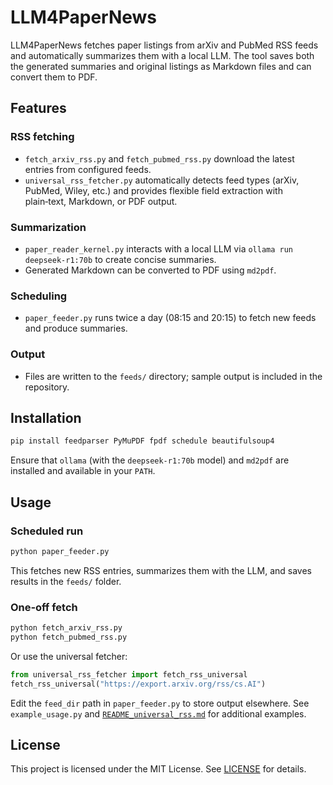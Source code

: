 # LLM4PaperNews

LLM4PaperNews fetches paper listings from arXiv and PubMed RSS feeds and automatically summarizes them with a local LLM. The tool saves both the generated summaries and original listings as Markdown files and can convert them to PDF.

## Features

### RSS fetching
- `fetch_arxiv_rss.py` and `fetch_pubmed_rss.py` download the latest entries from configured feeds.
- `universal_rss_fetcher.py` automatically detects feed types (arXiv, PubMed, Wiley, etc.) and provides flexible field extraction with plain‑text, Markdown, or PDF output.

### Summarization
- `paper_reader_kernel.py` interacts with a local LLM via `ollama run deepseek-r1:70b` to create concise summaries.
- Generated Markdown can be converted to PDF using `md2pdf`.

### Scheduling
- `paper_feeder.py` runs twice a day (08:15 and 20:15) to fetch new feeds and produce summaries.

### Output
- Files are written to the `feeds/` directory; sample output is included in the repository.

## Installation

```bash
pip install feedparser PyMuPDF fpdf schedule beautifulsoup4
```

Ensure that `ollama` (with the `deepseek-r1:70b` model) and `md2pdf` are installed and available in your `PATH`.

## Usage

### Scheduled run

```bash
python paper_feeder.py
```

This fetches new RSS entries, summarizes them with the LLM, and saves results in the `feeds/` folder.

### One‑off fetch

```bash
python fetch_arxiv_rss.py
python fetch_pubmed_rss.py
```

Or use the universal fetcher:

```python
from universal_rss_fetcher import fetch_rss_universal
fetch_rss_universal("https://export.arxiv.org/rss/cs.AI")
```

Edit the `feed_dir` path in `paper_feeder.py` to store output elsewhere. See `example_usage.py` and [`README_universal_rss.md`](README_universal_rss.md) for additional examples.

## License

This project is licensed under the MIT License. See [LICENSE](LICENSE) for details.

